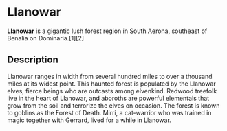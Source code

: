 ﻿Llanowar
========

**Llanowar** is a gigantic lush forest region in South Aerona, southeast of Benalia on 
Dominaria.[1][2]

Description
-----------

Llanowar ranges in width from several hundred miles to over a thousand miles at its widest point. 
This haunted forest is populated by the Llanowar elves, fierce beings who are outcasts among 
elvenkind. Redwood treefolk live in the heart of Llanowar, and aboroths are powerful elementals 
that grow from the soil and terrorize the elves on occasion. The forest is known to goblins as the 
Forest of Death. Mirri, a cat-warrior who was trained in magic together with Gerrard, lived for a 
while in Llanowar.
